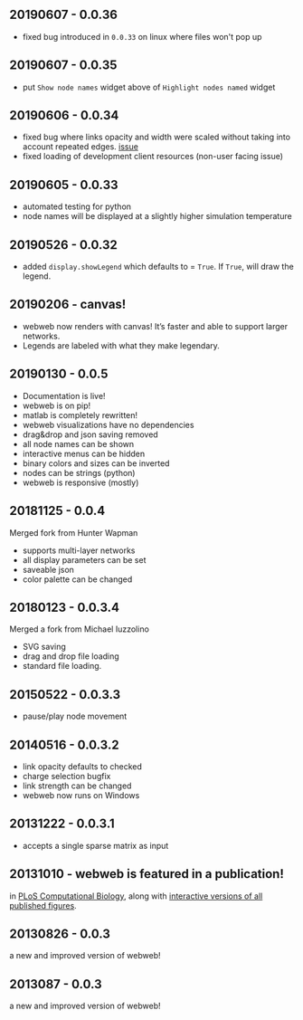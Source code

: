 ## 20190607 - 0.0.36

- fixed bug introduced in `0.0.33` on linux where files won't pop up

## 20190607 - 0.0.35

- put `Show node names` widget above of `Highlight nodes named` widget

## 20190606 - 0.0.34

- fixed bug where links opacity and width were scaled without taking into account repeated edges. [issue](https://github.com/dblarremore/webweb/issues/43)
- fixed loading of development client resources (non-user facing issue)

## 20190605 - 0.0.33

- automated testing for python
- node names will be displayed at a slightly higher simulation temperature

## 20190526 - 0.0.32

- added `display.showLegend` which defaults to = `True`. If `True`, will draw the legend.

## 20190206 - canvas!

- webweb now renders with canvas! It’s faster and able to support larger networks.
- Legends are labeled with what they make legendary.

## 20190130 - 0.0.5

- Documentation is live!
- webweb is on pip!
- matlab is completely rewritten!
- webweb visualizations have no dependencies
- drag&drop and json saving removed
- all node names can be shown
- interactive menus can be hidden
- binary colors and sizes can be inverted
- nodes can be strings (python)
- webweb is responsive (mostly)

## 20181125 - 0.0.4

Merged fork from Hunter Wapman

- supports multi-layer networks
- all display parameters can be set
- saveable json
- color palette can be changed

## 20180123 - 0.0.3.4

Merged a fork from Michael Iuzzolino

- SVG saving
- drag and drop file loading
- standard file loading.

## 20150522 - 0.0.3.3

- pause/play node movement

## 20140516 - 0.0.3.2

- link opacity defaults to checked
- charge selection bugfix
- link strength can be changed
- webweb now runs on Windows

## 20131222 - 0.0.3.1

- accepts a single sparse matrix as input

## 20131010 - webweb is featured in a publication!

in [PLoS Computational Biology](http://www.ploscompbiol.org/article/info:doi/10.1371/journal.pcbi.1003268), along with [interactive versions of all published figures](http://danlarremore.com/var).

## 20130826 - 0.0.3

a new and improved version of webweb!

## 2013087 - 0.0.3

a new and improved version of webweb!

